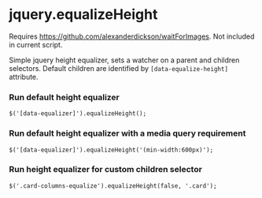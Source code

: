 # jquery.equalizeHeight

Requires https://github.com/alexanderdickson/waitForImages.  Not included in current script.

Simple jquery height equalizer, sets a watcher on a parent and children selectors.  Default children are identified by ```[data-equalize-height]``` attribute.

### Run default height equalizer
```  
$('[data-equalizer]').equalizeHeight();
```

### Run default height equalizer with a media query requirement
```  
$('[data-equalizer]').equalizeHeight('(min-width:600px)');
```

### Run height equalizer for custom children selector
```
$('.card-columns-equalize').equalizeHeight(false, '.card');
```  